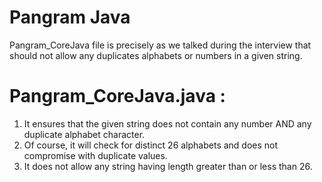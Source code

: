 # Pangram Java

Pangram_CoreJava file is precisely as we talked during the interview that should not allow any duplicates alphabets or numbers in a given string. 

# Pangram_CoreJava.java : 
1. It ensures that the given string does not contain any number AND any duplicate alphabet character.
2. Of course, it will check for distinct 26 alphabets and does not compromise with duplicate values.
3. It does not allow any string having length greater than or less than 26.
